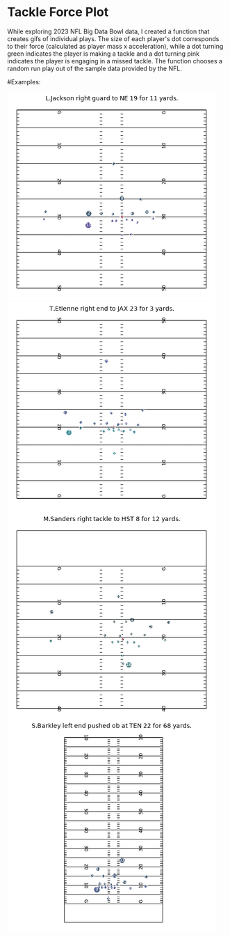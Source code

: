 # Tackle Force Plot

While exploring 2023 NFL Big Data Bowl data, I created a function that creates gifs of individual plays. The size of each player's dot corresponds to their force (calculated as player mass x acceleration), while a dot turning green indicates the player is making a tackle and a dot turning pink indicates the player is engaging in a missed tackle. The function chooses a random run play out of the sample data provided by the NFL.

#Examples: 


![](lamar_gif.gif)
![](missed_tackle_gif.gif)
![](tackle_gif.gif)
![](assist_gif.gif)
